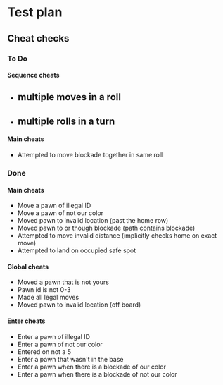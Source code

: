 # Test plan

## Cheat checks

### To Do

#### Sequence cheats

- multiple moves in a roll
	- 
- multiple rolls in a turn
	- 

#### Main cheats

- Attempted to move blockade together in same roll

### Done

#### Main cheats

- Move a pawn of illegal ID
- Move a pawn of not our color
- Moved pawn to invalid location (past the home row)
- Moved pawn to or though blockade (path contains blockade)
- Attempted to move invalid distance (implicitly checks home on exact move)
- Attempted to land on occupied safe spot

#### Global cheats

- Moved a pawn that is not yours
- Pawn id is not 0-3
- Made all legal moves
- Moved pawn to invalid location (off board)

#### Enter cheats

- Enter a pawn of illegal ID
- Enter a pawn of not our color
- Entered on not a 5
- Enter a pawn that wasn't in the base
- Enter a pawn when there is a blockade of our color
- Enter a pawn when there is a blockade of not our color